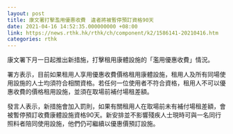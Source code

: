 ```yaml
---
layout: post
title: 康文署打擊濫用優惠收費　違者將被暫停預訂資格90天
date: 2021-04-16 14:52:35.000000000 +08:00
link: https://news.rthk.hk/rthk/ch/component/k2/1586141-20210416.htm
categories: rthk
---
```


康文署下月一日起推出新措施，打擊租用康體設施的「濫用優惠收費」情況。

署方表示，目前如果租用人享用優惠收費價格租用康體設施，租用人及所有同場使用設施的人士均須符合相關資格。若任何一位使用者不符合資格，租用人不可以優惠收費的價格租用設施，並須在取場前補付場租差額。

發言人表示，新措施會加入罰則，如果有關租用人在取場前未有補付場租差額，會被暫停預訂收費康體設施資格90天。新安排並不影響殘疾人士現時可與一名同行照料者陪同使用設施，他們仍可繼續以優惠價預訂設施。
